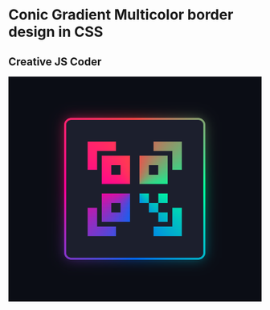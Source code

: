# Conic Gradient Multicolor border design in CSS 
## Creative JS Coder

<img src="/image/multicolor borders.png">
